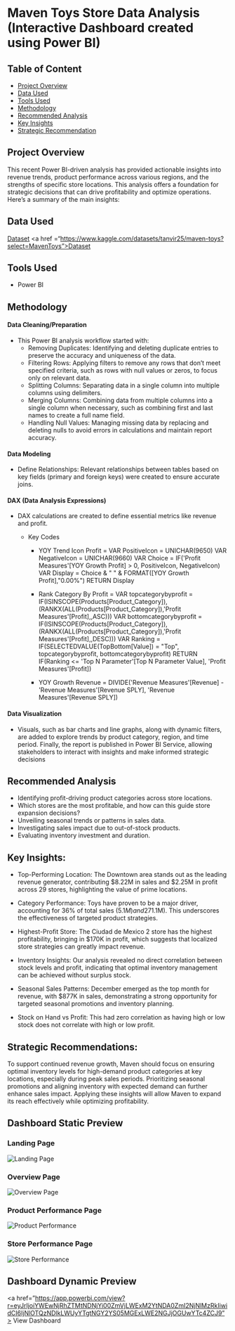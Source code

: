 
# Maven Toys Store Data Analysis (Interactive Dashboard created using Power BI)

## Table of Content
 - [Project Overview](#project-Overview)
 - [Data Used](#data-used)
 - [Tools Used](#tools-used)
 - [Methodology](#methodology)
 - [Recommended Analysis](#recommended-analysis)
 - [Key Insights](#key-insights)
 - [Strategic Recommendation](#strategic-recommendation)
   
## Project Overview

This recent Power BI-driven analysis has provided actionable insights into revenue trends, product performance across various regions, and the strengths of specific store locations. This analysis offers a foundation for strategic decisions that can drive profitability and optimize operations. Here’s a summary of the main insights:

## Data Used 
[Dataset](https://www.kaggle.com/datasets/tanvir25/maven-toys?select=MavenToys)
<a href =“https://www.kaggle.com/datasets/tanvir25/maven-toys?select=MavenToys”>Dataset<a/>

## Tools Used
- Power BI

## Methodology
#### Data Cleaning/Preparation 
- This Power BI analysis workflow started with:
  - Removing Duplicates: Identifying and deleting duplicate entries to preserve the accuracy and uniqueness of the data.
  - Filtering Rows: Applying filters to remove any rows that don’t meet specified criteria, such as rows with null values or zeros, to focus only on relevant  data.
  - Splitting Columns: Separating data in a single column into multiple columns using delimiters.
  - Merging Columns: Combining data from multiple columns into a single column when necessary, such as combining first and last names to create a full name field.
  - Handling Null Values: Managing missing data by replacing and deleting nulls to avoid errors in calculations and maintain report accuracy.

#### Data Modeling
- Define Relationships: Relevant relationships between tables based on key fields (primary and foreign keys) were created to ensure accurate joins.

#### DAX (Data Analysis Expressions)
-  DAX calculations are created to define essential metrics like revenue and profit.

    - Key Codes
       - YOY Trend Icon Profit = 
VAR PositiveIcon = UNICHAR(9650)
VAR NegativeIcon = UNICHAR(9660)
VAR Choice = IF('Profit Measures'[YOY Growth Profit] > 0, PositiveIcon, NegativeIcon)
VAR Display = Choice & " " & FORMAT([YOY Growth Profit],"0.00%")
RETURN Display

      - Rank Category By Profit = 
    VAR topcategorybyprofit = IF(ISINSCOPE(Products[Product_Category]),(RANKX(ALL(Products[Product_Category]),'Profit Measures'[Profit],,ASC)))
    VAR bottomcategorybyprofit = IF(ISINSCOPE(Products[Product_Category]),(RANKX(ALL(Products[Product_Category]),'Profit Measures'[Profit],,DESC)))
    VAR Ranking = IF(SELECTEDVALUE(TopBottom[Value]) = "Top", topcategorybyprofit, bottomcategorybyprofit)
    RETURN IF(Ranking <= 'Top N Parameter'[Top N Parameter Value], 'Profit Measures'[Profit])

      - YOY Growth Revenue = DIVIDE('Revenue Measures'[Revenue] - 'Revenue Measures'[Revenue SPLY], 'Revenue Measures'[Revenue SPLY])
        
#### Data Visualization 
-  Visuals, such as bar charts and line graphs, along with dynamic filters, are added to explore trends by product category, region, and time period. Finally, the report is published in Power BI Service, allowing stakeholders to interact with insights and make informed strategic decisions


## Recommended Analysis
- Identifying profit-driving product categories across store locations.
- Which stores are the most profitable, and how can this guide store expansion decisions?
- Unveiling seasonal trends or patterns in sales data.
- Investigating sales impact due to out-of-stock products.
- Evaluating inventory investment and duration. 


## Key Insights:
- Top-Performing Location: The Downtown area stands out as the leading revenue generator, contributing $8.22M in sales and $2.25M in profit across 29 stores, highlighting the value of prime locations.

- Category Performance: Toys have proven to be a major driver, accounting for 36% of total sales ($5.1M) and 27% of profit ($1.1M). This underscores the effectiveness of targeted product strategies.

- Highest-Profit Store: The Ciudad de Mexico 2 store has the highest profitability, bringing in $170K in profit, which suggests that localized store strategies can greatly impact revenue.

- Inventory Insights: Our analysis revealed no direct correlation between stock levels and profit, indicating that optimal inventory management can be achieved without surplus stock.

- Seasonal Sales Patterns: December emerged as the top month for revenue, with $877K in sales, demonstrating a strong opportunity for targeted seasonal promotions and inventory planning.

- Stock on Hand vs Profit: This had zero correlation as having high or low stock does not correlate with high or low profit.


## Strategic Recommendations:
To support continued revenue growth, Maven should focus on ensuring optimal inventory levels for high-demand product categories at key locations, especially during peak sales periods. Prioritizing seasonal promotions and aligning inventory with expected demand can further enhance sales impact. Applying these insights will allow Maven to expand its reach effectively while optimizing profitability.

## Dashboard Static Preview 
### Landing Page
![Landing Page](https://github.com/user-attachments/assets/33572d23-b64f-42dc-bf5d-71b032a7bc3d)
### Overview Page
![Overview Page](https://github.com/user-attachments/assets/31542f92-f5c6-4933-b88b-72b772349a1a)
### Product Performance Page
![Product Performance](https://github.com/user-attachments/assets/6274d53e-9b6a-4dfd-9ce1-c18c75b13cb1)
### Store Performance Page
![Store Performance](https://github.com/user-attachments/assets/92b4fc64-1cd8-4fe3-b367-a0df5cc40787)

## Dashboard Dynamic Preview 
<a href=”https://app.powerbi.com/view?r=eyJrIjoiYWEwNjRhZTMtNDNjYi00ZmVjLWExM2YtNDA0ZmI2NjNlMzRkIiwidCI6IjNlOTQzNDlkLWUyYTgtNGY2YS05MGExLWE2NGJjOGUwYTc4ZCJ9”> View Dashboard </a>
